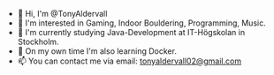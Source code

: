 - 👋 Hi, I'm @TonyAldervall
- 👀 I'm interested in Gaming, Indoor Bouldering, Programming, Music.
- 🌱 I'm currently studying Java-Development at IT-Högskolan in Stockholm.
- 🌱 On my own time I'm also learning Docker.
- 📫 You can contact me via email: tonyaldervall02@gmail.com
